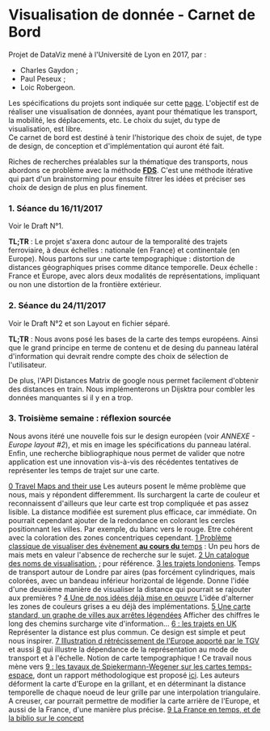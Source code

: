 # Visualisation de donnée - Carnet de Bord

Projet de DataViz mené à l'Université de Lyon en 2017, par :

- Charles Gaydon ;
- Paul Peseux ;
- Loic Robergeon.

Les spécifications du projets sont indiquée sur cette [page](https://lyondataviz.github.io/teaching/lyon1-m2/2017/projets.html). L'objectif est de réaliser une visualisation de données, ayant pour thématique les transport, la mobilité, les déplacements, etc. 
Le choix du sujet, du type de visualisation, est libre.  
Ce carnet de bord est destiné à tenir l'historique des choix de sujet, de type de design, de conception et d'implémentation qui auront été fait. 

Riches de recherches préalables sur la thématique des transports, nous abordons ce problème avec la méthode **[FDS](http://fds.design/)**. C'est une méthode itérative qui part d'un brainstorming pour ensuite filtrer les idées et préciser ses choix de design de plus en plus finement.


### 1. Séance du 16/11/2017

Voir le Draft N°1. 

**TL;TR** : Le projet s'axera donc autour de la temporalité des trajets ferroviaire, à deux échelles : nationale (en France) et continentale (en Europe). Nous partons sur une carte tempographique : distortion de distances géographiques prises comme ditance temporelle. Deux échelle : France et Europe, avec alors deux modalités de représentations, impliquant ou non une distortion de la frontière extérieur.

### 2. Séance du 24/11/2017

Voir le Draft N°2 et son Layout en fichier séparé.

**TL;TR** : Nous avons posé les bases de la carte des temps européens. Ainsi que le grand principe en terme de contenu et de desing du panneau latéral d'information qui devrait rendre compte des choix de sélection de l'utilisateur.

De plus, l'API Distances Matrix de google nous permet facilement d'obtenir des distances en train. Nous implémenterons un Dijsktra pour combler les données manquantes si il y en a trop. 

### 3. Troisième semaine : réflexion sourcée

Nous avons itéré une nouvelle fois sur le design européen (voir *ANNEXE - Europe layout #2*), et mis en image les spécifications du panneau latéral. 
Enfin, une recherche bibliographique nous permet de valider que notre application est une innovation vis-à-vis des récédentes tentatives de représenter les temps de trajet sur une carte.

[0 Travel Maps and their use](https://www.mysociety.org/2006/03/04/travel-time-maps-and-their-uses/) Les auteurs posent le même problème que nous, mais y répondent differemment. Ils surchargent la carte de couleur et reconnaissent d'ailleurs que leur carte est trop compliquée et pas assez lisible. La distance modifiée est surement plus efficace, car immédiate. On pourrait cependant ajouter de la redondance en colorant les cercles positionnant les villes. Par exemple, du blanc vers le rouge. Etre cohérent avec la coloration des zones concentriques cependant.
[1 Problème classique de visualiser des évènement **au cours du** temps](https://www.gislounge.com/time-and-gis/) : Un peu hors de  mais mets en valeur l'absence de recherche sur le sujet.
[2 Un catalogue des noms de visualisation.](https://datavizcatalogue.com/methods/connection_map.html) ; pour référence.
[3 les trajets londoniens](https://www.google.fr/url?sa=i&rct=j&q=&esrc=s&source=imgres&cd=&cad=rja&uact=8&ved=0ahUKEwjzmbmPpdrXAhUH0RQKHZdmAN8QjBwIBA&url=https%3A%2F%2Fwww.mysociety.org%2Ffiles%2F2014%2F03%2FSW1P4DR_20km_contours_800.png&psig=AOvVaw0sq1Jx6TXKQnOJnabvql7D&ust=1511718614044226). Temps de transport autour de Londre par aires (pas forcément cylindriques, mais colorées, avec un bandeau inférieur horizontal de légende. Donne l'idée d'une deuxième manière de visualiser la distance qui pourrait se rajouter aux premières ? 
[4 Une de nos idées déjà mise en oeuvre](http://www.visualcomplexity.com/vc/images/204_big01.jpg) L'idée d'alterner les zones de couleurs grises a eu déjà des implémentations. 
[5 Une carte standard, un graphe de villes aux arrêtes légendées](https://i.pinimg.com/736x/4a/20/ba/4a20ba4e62b9c65c1c6b443f1ea96332--interrail-map-interrail-europe.jpg) Afficher des chiffres le long des chemins surcharge vite d'information...
[6 : les trajets en UK](http://www.citymetric.com/sites/default/files/styles/nodeimage/public/article_2015/10/tf_hull.png?itok=yXTpA_iS) Représenter la distance est plus commun. Ce design est simple et peut nous inspirer.
[7 Illustration d rétrécissement de l'Europe apporté par le TGV](https://www.google.fr/search?biw=1093&bih=510&tbm=isch&sa=1&ei=J60ZWu7TJ8SVkwXIrocw&q=mapping+time+travel&oq=mapping+time+travel&gs_l=psy-ab.3...30131.33256.0.33464.19.17.0.2.2.0.131.1575.11j6.17.0....0...1c.1.64.psy-ab..0.14.1128...0j0i67k1j0i30k1j0i19k1j0i8i30i19k1j0i5i30i19k1j0i30i19k1.0.k9iIbOyQr-0#imgrc=Ok8IRwoeklerQM:) et aussi [8](https://www.slideshare.net/jeroenvanschaick/schaickurbanbodymappingtimespace02) qui illustre la dépendance de la représentation au mode de transport et à l'échelle. Notion de carte tempographique ! Ce travail nous mène vers [9 : les tavaux de Spiekermann-Wegener sur les cartes temps-espace](http://www.spiekermann-wegener.com/mod/time/time_e.htm), dont un rapport méthodologique est proposé [ici](http://www.spiekermann-wegener.com/pub/pdf/IRPUD_AP132.pdf). Les auteurs déforment la carte d'Europe en la grillant, et en déterminant la distance temporelle de chaque noeud de leur grille par une interpolation triangulaire. A creuser, car pourrait permettre de modifier la carte arrière de l'Europe, et aussi de la France, d'une manière plus précise.
[9 La France en temps, et de la biblio sur le concept](http://philippe.gambette.free.fr/Train/)  
